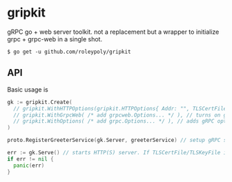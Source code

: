 # gripkit

gRPC go + web server toolkit. not a replacement but a wrapper to initialize grpc + grpc-web in a single shot.

```
$ go get -u github.com/roleypoly/gripkit
```

## API

Basic usage is 
```go
gk := gripkit.Create(
  // gripkit.WithHTTPOptions(gripkit.HTTPOptions{ Addr: "", TLSCertFile: "", TLSKeyFile: "" }), // HTTP(S) server settings.
  // gripkit.WithGrpcWeb( /* add grpcweb.Options... */ ), // turns on gRPC-Web, options optional.
  // gripkit.WithOptions( /* add grpc.Options... */ ), // adds gRPC options
)

proto.RegisterGreeterService(gk.Server, greeterService) // setup gRPC services based on gk.Server.

err := gk.Serve() // starts HTTP(S) server. If TLSCertFile/TLSKeyFile isn't set, will use HTTP, otherwise HTTPS.
if err != nil {
  panic(err)
}
```
